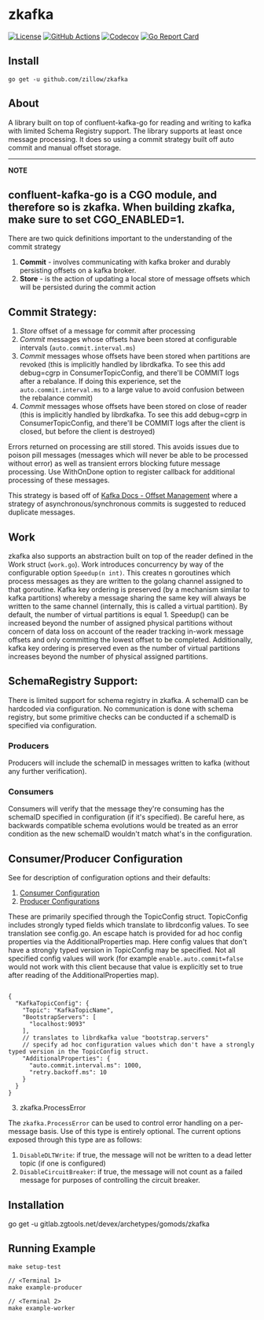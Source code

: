 # zkafka

[![License](https://img.shields.io/github/license/zillow/zkafka)](https://github.com/zillow/zkafka/blob/main/LICENSE)
[![GitHub Actions](https://github.com/zillow/zkafka/actions/workflows/go.yml/badge.svg)](https://github.com/zillow/zkafka/actions/workflows/go.yml)
[![Codecov](https://codecov.io/gh/zillow/zkafka/branch/main/graph/badge.svg?token=STRT8T67YP)](https://codecov.io/gh/zillow/zkafka)
[![Go Report Card](https://goreportcard.com/badge/github.com/zillow/zkafka)](https://goreportcard.com/report/github.com/zillow/zkafka)

## Install

`go get -u github.com/zillow/zkafka`

## About

A library built on top of confluent-kafka-go for reading and writing to kafka with limited Schema Registry support. The
library supports at least once message processing. It does so using a commit strategy built off auto commit and manual
offset storage.

---
**NOTE**

confluent-kafka-go is a CGO module, and therefore so is zkafka. When building zkafka, make sure to set
CGO_ENABLED=1.
---

There are two quick definitions important to the understanding of the commit strategy

1. **Commit** - involves communicating with kafka broker and durably persisting offsets on a kafka broker.
2. **Store** - is the action of updating a local store of message offsets which will be persisted during the commit
   action

## Commit Strategy:

1. *Store* offset of a message for commit after processing
2. *Commit* messages whose offsets have been stored at configurable intervals (`auto.commit.interval.ms`)
3. *Commit* messages whose offsets have been stored when partitions are revoked
(this is implicitly handled by librdkafka. To see this add debug=cgrp in ConsumerTopicConfig, and there'll be COMMIT logs after a rebalance.
If doing this experience, set the `auto.commit.interval.ms` to a large value to avoid confusion between the rebalance commit)
4. *Commit* messages whose offsets have been stored on close of reader 
(this is implicitly handled by librdkafka. To see this add debug=cgrp in ConsumerTopicConfig, and there'll be COMMIT logs after the client is closed, but before the client is destroyed)

Errors returned on processing are still stored. This avoids issues due to poison pill messages (messages which will
never be able to be processed without error)
as well as transient errors blocking future message processing. Use WithOnDone option to register callback for
additional processing of these messages.

This strategy is based off
of [Kafka Docs - Offset Management](https://docs.confluent.io/platform/current/clients/consumer.html#offset-management)
where a strategy of asynchronous/synchronous commits is suggested to reduced duplicate messages.

## Work

zkafka also supports an abstraction built on top of the reader defined in the Work struct (`work.go`). Work introduces
concurrency by way of the configurable option `Speedup(n int)`. This creates n goroutines which process messages as
they are written to the golang channel assigned to that goroutine. Kafka key ordering is preserved (by a mechanism similar to kafka
partitions) whereby a message sharing the same key will always be written to the same channel (internally, this is called a virtual partition).
By default, the number of virtual partitions is equal 1. 
Speedup() can be increased beyond the number of assigned physical partitions without concern of data loss on account of the reader tracking in-work message offsets and only
committing the lowest offset to be completed. Additionally, kafka key ordering is preserved even as the number of virtual partitions increases beyond the number of physical assigned
partitions.

## SchemaRegistry Support:

There is limited support for schema registry in zkafka. A schemaID can be hardcoded via configuration. No
communication is done with schema registry, but some primitive checks can be conducted if a schemaID is specified via
configuration.

### Producers

Producers will include the schemaID in messages written to kafka (without any further verification).

### Consumers

Consumers will verify that the message they're consuming has the schemaID specified in configuration
(if it's specified). Be careful here, as backwards compatible schema evolutions would be treated as an error condition
as the new schemaID wouldn't match what's in the configuration.

## Consumer/Producer Configuration

See for description of configuration options and their defaults:

1. [Consumer Configuration](https://docs.confluent.io/platform/current/installation/configuration/consumer-configs.html)
2. [Producer Configurations](https://docs.confluent.io/platform/current/installation/configuration/producer-configs.html)

These are primarily specified through the TopicConfig struct. TopicConfig includes strongly typed fields which translate
to librdconfig values. To see translation see config.go. An escape hatch is provided for ad hoc config properties via
the AdditionalProperties map. Here config values that don't have a strongly typed version in TopicConfig may be
specified. Not all specified config values will work (for example `enable.auto.commit=false` would not work with this
client because that value is explicitly set to true after reading of the AdditionalProperties map).

```json5

{
  "KafkaTopicConfig": {
    "Topic": "KafkaTopicName",
    "BootstrapServers": [
      "localhost:9093"
    ],
    // translates to librdkafka value "bootstrap.servers"
    // specify ad hoc configuration values which don't have a strongly typed version in the TopicConfig struct.
    "AdditionalProperties": {
      "auto.commit.interval.ms": 1000,
      "retry.backoff.ms": 10
    }
  }
}

```

3. zkafka.ProcessError

The `zkafka.ProcessError` can be used to control error handling on a per-message basis. Use of this type is entirely optional. The current options exposed through this type are as follows:
1. `DisableDLTWrite`: if true, the message will not be written to a dead letter topic (if one is configured)
2. `DisableCircuitBreaker`: if true, the message will not count as a failed message for purposes of controlling the circuit breaker.

## Installation

go get -u gitlab.zgtools.net/devex/archetypes/gomods/zkafka

## Running Example

```
make setup-test

// <Terminal 1>
make example-producer

// <Terminal 2>
make example-worker
```

